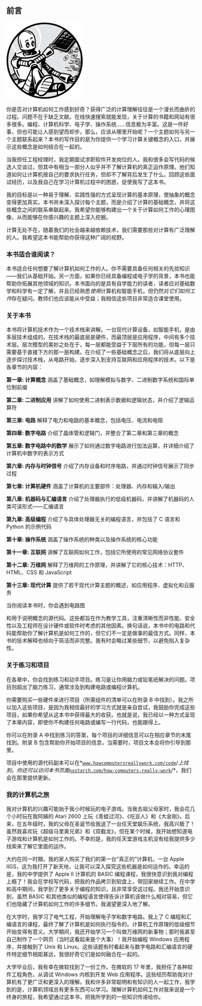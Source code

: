 ## 前言

![Image](img/common.jpg)

你是否对计算机如何工作感到好奇？获得广泛的计算理解往往是一个漫长而曲折的过程。问题不在于缺乏文献。在线快速搜索就能发现，关于计算的书籍和网站有很多很多。编程、计算机科学、电子学、操作系统……信息极为丰富。这是一件好事，但也可能让人感到望而却步。那么，应该从哪里开始呢？一个主题如何与另一个主题联系起来？本书的写作目的是为你提供一个学习计算关键概念的入口，并展示这些概念是如何结合在一起的。

当我担任工程经理时，我定期面试求职软件开发岗位的人。我和很多会写代码的候选人交谈过，但其中有相当一部分人似乎并不了解计算机的真正运作原理。他们知道如何让计算机按自己的要求执行任务，但却不了解背后发生了什么。回顾这些面试经历，以及我自己在学习计算机过程中的困惑，促使我写了这本书。

我的目标是以一种易于理解、实践性强的方式呈现计算的基本原理，使抽象的概念变得更加真实。本书并未深入探讨每个主题，而是介绍了计算的基础概念，并将这些概念之间的联系串联起来。我希望你能够构建出一个关于计算如何工作的心理图像，从而能够在你感兴趣的主题上深入挖掘。

计算无处不在，随着我们的社会越来越依赖技术，我们需要那些对计算有广泛理解的人。我希望这本书能帮助你获得这种广阔的视野。

### 本书适合谁阅读？

本书适合任何想要了解计算机如何工作的人。你不需要具备任何相关的先验知识——我们从基础开始。另一方面，如果你已经具备编程或电子学的背景，本书也能帮助你拓展其他领域的知识。本书面向的是具有自学能力的读者，读者应对基础数学和科学有一定了解，并且已经熟悉*使用*计算机和智能手机，但仍然对*它们如何工作*存在疑问。教师们也应该能从中受益；我相信这些项目非常适合课堂使用。

### 关于本书

本书将计算机技术作为一个技术栈来讲解。一台现代计算设备，如智能手机，是由多层技术组成的。在技术栈的最底层是硬件，而最顶层是应用程序，中间有多个技术层。层次模型的美妙之处在于，每一层都能受益于下层所有的功能，但每一层只需要基于直接下方的那一层构建。在介绍了一些基础概念之后，我们将从底层向上逐步探讨技术栈，从电路开始，逐步深入到支持互联网和应用程序的技术。以下是各章节的内容：

**第一章: 计算概念** 涵盖了基础概念，如理解模拟与数字、二进制数字系统和国际单位制前缀

**第二章: 二进制应用** 讲解了如何使用二进制表示数据和逻辑状态，并介绍了逻辑运算符

**第三章: 电路** 解释了电力和电路的基本概念，包括电压、电流和电阻

**第四章: 数字电路** 介绍了晶体管和逻辑门，并整合了第二章和第三章的概念

**第五章: 数字电路中的数学** 展示了如何通过数字电路进行加法运算，并详细介绍了计算机中数字的表示方式

**第六章: 内存与时钟信号** 介绍了内存设备和时序电路，并通过时钟信号展示了同步过程

**第七章: 计算机硬件** 涵盖了计算机的主要部件：处理器、内存和输入/输出

**第八章: 机器码与汇编语言** 介绍了处理器执行的低级机器码，并讲解了机器码的人类可读形式——汇编语言

**第九章: 高级编程** 介绍了与具体处理器无关的编程语言，并包括了 C 语言和 Python 的示例代码

**第十章: 操作系统** 涵盖了操作系统的种类以及操作系统的核心功能

**第十一章: 互联网** 讲解了互联网如何工作，包括它所使用的常见网络协议套件

**第十二章: 万维网** 解释了万维网的工作原理，并讲解了它的核心技术：HTTP、HTML、CSS 和 JavaScript

**第十三章: 现代计算** 提供了若干现代计算主题的概述，如应用程序、虚拟化和云服务

当你阅读本书时，你会遇到电路图

和用于说明概念的源代码。这些都旨在作为教学工具，注重清晰性而非性能、安全性以及工程师在设计硬件或软件时考虑的其他因素。换句话说，本书中的电路和代码能帮助你了解计算机是如何工作的，但它们不一定是做事的最佳方式。同样，本书的技术解释也倾向于简洁而非完整。我有时会略过某些细节，以避免陷入复杂性。

### 关于练习和项目

在各章中，你会找到练习和动手项目。练习是让你用脑力或铅笔纸解决的问题。项目则超出了脑力练习，通常涉及到构建电路或编程计算机。

你需要购买一些硬件来进行项目（所需组件的清单可以在附录 B 中找到）。我之所以加入这些项目，是因为我相信最好的学习方式就是亲自尝试，我鼓励你完成这些项目，如果你希望从这本书中获得最大的收获。也就是说，我已经以一种方式呈现了本章内容，即使你不构建任何电路或编写一行代码，也能跟得上。

你可以在附录 A 中找到练习的答案，每个项目的详细信息可以在相应章节的末尾找到。附录 B 包含帮助你开始项目的信息，当需要时，项目文本会将你引导到那里。

项目中使用的源代码副本可以在*[`www.howcomputersreallywork.com/code`](https://www.howcomputersreallywork.com/code)/*上找到。你还可以访问本书页面*[`nostarch.com/how-computers-really-work`](https://nostarch.com/how-computers-really-work)/*，我们会在那里提供更新。

### 我的计算机之旅

我对计算机的兴趣可能始于我小时候玩的电子游戏。当我去祖父母家时，我会花几个小时玩在我阿姨的 Atari 2600 上玩《青蛙过河》、《吃豆人》和《大金刚》。后来，在五年级时，我的父母在圣诞节给我送了一台任天堂娱乐系统，我高兴极了！虽然我喜欢玩《超级马里奥兄弟》和《双截龙》，但在某个时候，我开始想知道电子游戏和计算机是如何工作的。不幸的是，我的任天堂游戏主机没有给我提供多少线索来了解它里面的运作。

大约在同一时期，我的家人购买了我们的第一台“真正的”计算机，一台 Apple IIGS，这为我打开了新天地，让我可以深入探究这些机器是如何运作的。幸运的是，我的中学提供了 Apple II 计算机的 BASIC 编程课程，我很快意识到我对编程上瘾了！我会在学校写代码，把我的作品拷贝到软盘上，带回家继续工作。在中学和高中期间，我学到了更多关于编程的知识，且非常享受这过程。我还开始意识到，虽然 BASIC 和其他类似的编程语言使得告诉计算机该做什么相对容易，但它们也隐藏了计算机如何工作的许多细节。我渴望更深入地了解。

在大学时，我学习了电气工程，开始理解电子学和数字电路。我上了 C 编程和汇编语言的课程，最终了解了计算机是如何执行指令的。计算机工作原理的低级细节开始变得有意义。大学期间，我还开始学习一个叫做万维网的新事物；那时我甚至自己制作了一个网页（当时这看起来是个大事）！我开始编程 Windows 应用程序，并接触到了 Unix 和 Linux。这些话题有时看起来与数字电路和汇编语言的硬件特定细节相距甚远，我很好奇它们是如何融合在一起的。

大学毕业后，我有幸在微软找到了一份工作。在微软的 17 年里，我担任了各种软件工程角色，从调试 Windows 内核到开发 Web 应用程序。这些经历帮助我对计算机有了更广泛和更深入的理解。我和许多非常聪明和有知识的人一起工作，我学到的是，计算机领域总有更多东西可以学习。理解计算机如何工作对我来说是一个终身的旅程，我希望通过这本书，把我所学到的一些知识传递给你。
